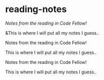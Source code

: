 # reading-notes
 
*Notes from the reading in Code Fellow!*

&This is where I will put all my notes I guess..

Notes from the reading in Code Fellow!

This is where I will put all my notes I guess..

Notes from the reading in Code Fellow!

This is where I will put all my notes I guess..
